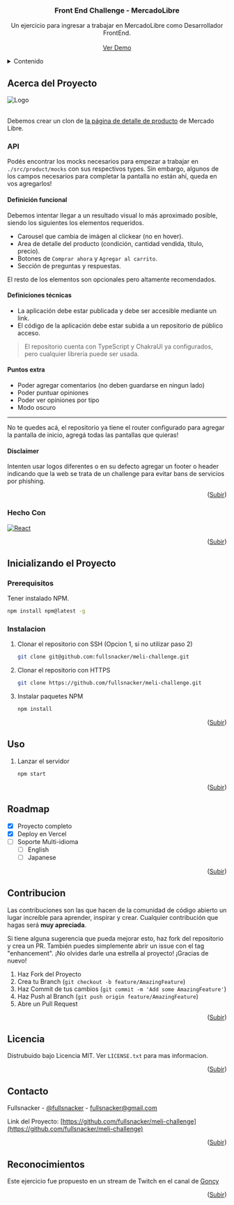 <a name="readme-top"></a>

<div align="center">
  <h3 align="center">Front End Challenge - MercadoLibre </h3>
  <p align="center">
    Un ejercicio para ingresar a trabajar en MercadoLibre como Desarrollador FrontEnd.
    <br />
    <br />
    <a href="https://meli-challenge-omega.vercel.app/">Ver Demo</a>
  </p>
</div>

<!-- TABLE OF CONTENTS -->
<details>
  <summary>Contenido</summary>
  <ol>
    <li>
      <a href="#acerca-del-proyecto">Acerca del Proyecto</a>
      <ul>
        <li><a href="#built-with">Hecho con</a></li>
      </ul>
    </li>
    <li>
      <a href="#inicializando-el-proyecto">Inicializando el Proyecto</a>
      <ul>
        <li><a href="#prerequisitos">Prerequisitos</a></li>
        <li><a href="#instalacion">Instalacion</a></li>
      </ul>
    </li>
    <li><a href="#uso">Uso</a></li>
    <li><a href="#roadmap">Roadmap</a></li>
    <li><a href="#contribucion">Contribucion</a></li>
    <li><a href="#licencia">Licencia</a></li>
    <li><a href="#contacto">Contacto</a></li>
    <li><a href="#reconocimientos">Reconocimientos</a></li>
  </ol>
</details>

## Acerca del Proyecto

<img src="https://i.postimg.cc/CxxyxWk9/Screenshot-from-2024-09-20-17-13-29.png" alt="Logo">
<br /><br />

Debemos crear un clon de [la página de detalle de producto](https://meli-challenge-omega.vercel.app/) de Mercado Libre.

### API

Podés encontrar los mocks necesarios para empezar a trabajar en `./src/product/mocks` con sus respectivos types. Sin embargo, algunos de los campos necesarios para completar la pantalla no están ahí, queda en vos agregarlos!

#### Definición funcional

Debemos intentar llegar a un resultado visual lo más aproximado posible, siendo los siguientes los elementos requeridos.

- Carousel que cambia de imágen al clickear (no en hover).
- Area de detalle del producto (condición, cantidad vendida, título, precio).
- Botones de `Comprar ahora` y `Agregar al carrito`.
- Sección de preguntas y respuestas.

El resto de los elementos son opcionales pero altamente recomendados.

#### Definiciones técnicas

- La aplicación debe estar publicada y debe ser accesible mediante un link.
- El código de la aplicación debe estar subida a un repositorio de público acceso.

> El repositorio cuenta con TypeScript y ChakraUI ya configurados, pero cualquier librería puede ser usada.

#### Puntos extra

- Poder agregar comentarios (no deben guardarse en ningun lado)
- Poder puntuar opiniones
- Poder ver opiniones por tipo
- Modo oscuro

---

No te quedes acá, el repositorio ya tiene el router configurado para agregar la pantalla de inicio, agregá todas las pantallas que quieras!

#### Disclaimer

Intenten usar logos diferentes o en su defecto agregar un footer o header indicando que la web se trata de un challenge para evitar bans de servicios por phishing.

<p align="right">(<a href="#readme-top">Subir</a>)</p>

### Hecho Con

[![React][React.js]][React-url]

<p align="right">(<a href="#readme-top">Subir</a>)</p>

## Inicializando el Proyecto

### Prerequisitos

Tener instalado NPM.

```sh
npm install npm@latest -g
```

### Instalacion

1. Clonar el repositorio con SSH (Opcion 1, si no utilizar paso 2)
   ```sh
   git clone git@github.com:fullsnacker/meli-challenge.git
   ```
2. Clonar el repositorio con HTTPS
   ```sh
   git clone https://github.com/fullsnacker/meli-challenge.git
   ```
3. Instalar paquetes NPM
   ```sh
   npm install
   ```

<p align="right">(<a href="#readme-top">Subir</a>)</p>

## Uso

1. Lanzar el servidor
   ```sh
   npm start
   ```

<p align="right">(<a href="#readme-top">Subir</a>)</p>

## Roadmap

- [x] Proyecto completo
- [x] Deploy en Vercel
- [ ] Soporte Multi-idioma
  - [ ] English
  - [ ] Japanese

<p align="right">(<a href="#readme-top">Subir</a>)</p>

## Contribucion

Las contribuciones son las que hacen de la comunidad de código abierto un lugar increíble para aprender, inspirar y crear. Cualquier contribución que hagas será **muy apreciada**.

Si tiene alguna sugerencia que pueda mejorar esto, haz fork del repositorio y crea un PR. También puedes simplemente abrir un issue con el tag "enhancement".
¡No olvides darle una estrella al proyecto! ¡Gracias de nuevo!

1. Haz Fork del Proyecto
2. Crea tu Branch (`git checkout -b feature/AmazingFeature`)
3. Haz Commit de tus cambios (`git commit -m 'Add some AmazingFeature'`)
4. Haz Push al Branch (`git push origin feature/AmazingFeature`)
5. Abre un Pull Request

<p align="right">(<a href="#readme-top">Subir</a>)</p>

## Licencia

Distrubuido bajo Licencia MIT. Ver `LICENSE.txt` para mas informacion.

<p align="right">(<a href="#readme-top">Subir</a>)</p>

## Contacto

Fullsnacker - [@fullsnacker](https://twitter.com/fullsnacker) - fullsnacker@gmail.com

Link del Proyecto: [https://github.com/fullsnacker/meli-challenge](https://github.com/fullsnacker/meli-challenge)

<p align="right">(<a href="#readme-top">Subir</a>)</p>

<!-- ACKNOWLEDGMENTS -->

## Reconocimientos

Este ejercicio fue propuesto en un stream de Twitch en el canal de [Goncy](https://www.twitch.tv/goncypozzo)

<p align="right">(<a href="#readme-top">Subir</a>)</p>

[React.js]: https://img.shields.io/badge/React-20232A?style=for-the-badge&logo=react&logoColor=61DAFB
[React-url]: https://reactjs.org/
